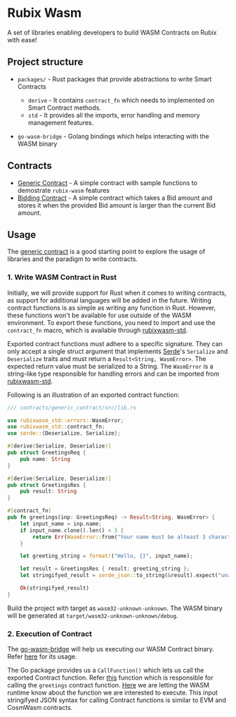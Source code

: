 # Rubix Wasm 

A set of libraries enabling developers to build WASM Contracts on Rubix with ease!

## Project structure

- `packages/` - Rust packages that provide abstractions to write Smart Contracts
    - `derive` - It contains `contract_fn` which needs to implemented on Smart Contract methods.
    - `std` - It provides all the imports, error handling and memory management features.

- `go-wasm-bridge` - Golang bindings which helps interacting with the WASM binary

## Contracts

- [Generic Contract]() - A simple contract with sample functions to demostrate `rubix-wasm` features
- [Bidding Contract](https://github.com/rubixchain/rubix-wasm/tree/main/contracts/bidding_contract) - A simple contract which takes a Bid amount and stores it when the provided Bid amount is larger than the current Bid amount. 

## Usage

The [generic contract](https://github.com/rubixchain/rubix-wasm/tree/main/contracts/generic_contract) is a good starting point to explore the usage of libraries and the paradigm to write contracts.

### 1. Write WASM Contract in Rust

Initially, we will provide support for Rust when it comes to writing contracts, as support for additional languages will be added in the future. Writing contract functions is as simple as writing any function in Rust. However, these functions won't be available for use outside of the WASM environment. To export these functions, you need to import and use the `contract_fn` macro, which is available through [rubixwasm-std](https://github.com/rubixchain/rubix-wasm/tree/main/packages/std).

Exported contract functions must adhere to a specific signature. They can only accept a single struct argument that implements [Serde](https://serde.rs/)'s `Serialize` and `Deserialize` traits and must return a `Result<String, WasmError>`. The expected return value must be serialized to a String. The `WasmError` is a string-like type responsible for handling errors and can be imported from [rubixwasm-std](https://github.com/rubixchain/rubix-wasm/tree/main/packages/std).

Following is an illustration of an exported contract function:

```rs
/// contracts/generic_contract/src/lib.rs

use rubixwasm_std::errors::WasmError;
use rubixwasm_std::contract_fn;
use serde::{Deserialize, Serialize};

#[derive(Serialize, Deserialize)]
pub struct GreetingsReq {
    pub name: String
}

#[derive(Serialize, Deserialize)]
pub struct GreetingsRes {
    pub result: String
}

#[contract_fn]
pub fn greetings(inp: GreetingsReq) -> Result<String, WasmError> {
    let input_name = inp.name;
    if input_name.clone().len() < 3 {
        return Err(WasmError::from("Your name must be alteast 3 characters long"))
    }

    let greeting_string = format!("Hello, {}", input_name);

    let result = GreetingsRes { result: greeting_string };
    let stringifyed_result = serde_json::to_string(&result).expect("unable to serialize struct for Contract function Greetings");

    Ok(stringifyed_result)
}
```

Build the project with target as `wasm32-unknown-unknown`. The WASM binary will be generated at `target/wasm32-unknown-unknown/debug`.

### 2. Execution of Contract

The [go-wasm-bridge](https://github.com/rubixchain/rubix-wasm/tree/main/go-wasm-bridge) will help us executing our WASM Contract binary. Refer [here](https://github.com/rubixchain/rubix-wasm/blob/main/contracts/generic_contract/dapp/main.go) for its usage.


The Go package provides us a `CallFunction()` which lets us call the exported Contract function. Refer [this](https://github.com/rubixchain/rubix-wasm/blob/1d6dc0b989a7d5278da6e71c8b29739fa6e6cdb3/contracts/generic_contract/dapp/main.go#L51) function which is responsible for calling the `greetings` contract function. [Here](https://github.com/rubixchain/rubix-wasm/blob/1d6dc0b989a7d5278da6e71c8b29739fa6e6cdb3/contracts/generic_contract/dapp/main.go#L52) we are letting the WASM runtime know about the function we are interested to execute. This input stringifyed JSON syntax for calling Contract functions is similar to EVM and CosmWasm contracts.





